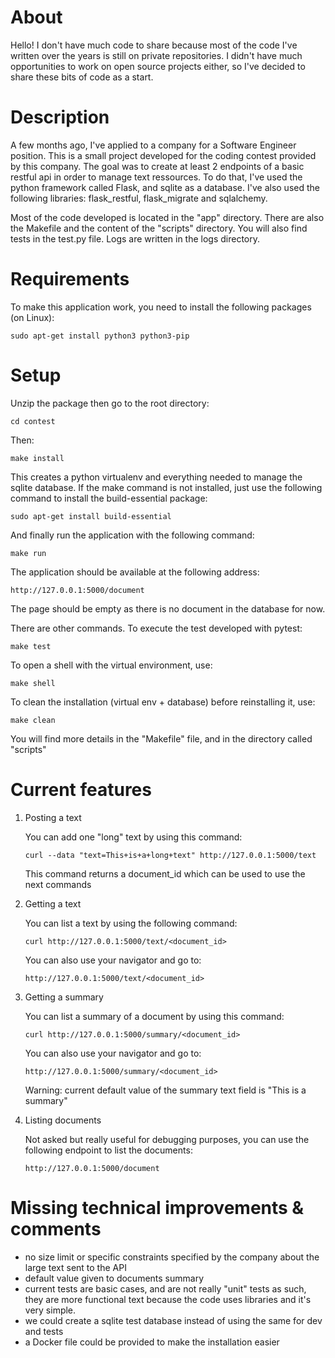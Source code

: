 About
=================================

Hello! I don't have much code to share because most of the code I've written over the years is still on private repositories.
I didn't have much opportunities to work on open source projects either, so I've decided to share these bits of code as a start.

Description
=================================

A few months ago, I've applied to a company for a Software Engineer position.
This is a small project developed for the coding contest provided by this company.
The goal was to create at least 2 endpoints of a basic restful api in order to manage text ressources.
To do that, I've used the python framework called Flask, and sqlite as a database.
I've also used the following libraries: flask_restful, flask_migrate and sqlalchemy.

Most of the code developed is located in the "app" directory.
There are also the Makefile and the content of the "scripts" directory.
You will also find tests in the test.py file. Logs are written in the logs directory.

Requirements
=================================

To make this application work, you need to install the following packages (on Linux):
```
sudo apt-get install python3 python3-pip
```

Setup
=================================
  
Unzip the package then go to the root directory:
```
cd contest
``` 
Then:
```
make install
```
This creates a python virtualenv and everything needed to manage the sqlite database.
If the make command is not installed, just use the following command to install the build-essential package:
```
sudo apt-get install build-essential
```
And finally run the application with the following command:
```
make run
```
The application should be available at the following address:
```
http://127.0.0.1:5000/document
```
The page should be empty as there is no document in the database for now.

There are other commands. To execute the test developed with pytest:
```
make test
```
To open a shell with the virtual environment, use:
```
make shell
```
To clean the installation (virtual env + database) before reinstalling it, use:
```
make clean
```
You will find more details in the "Makefile" file, and in the directory called "scripts"


Current features
==========================================================

1. Posting a text

    You can add one "long" text by using this command:
    ```
    curl --data "text=This+is+a+long+text" http://127.0.0.1:5000/text
    ```
    This command returns a document_id which can be used to use the next commands

1. Getting a text

    You can list a text by using the following command:
    ```
    curl http://127.0.0.1:5000/text/<document_id>
    ```
    You can also use your navigator and go to:
    ```
    http://127.0.0.1:5000/text/<document_id>
    ``` 

1. Getting a summary

    You can list a summary of a document by using this command:
    ```
    curl http://127.0.0.1:5000/summary/<document_id>
    ```
    You can also use your navigator and go to:
    ```
    http://127.0.0.1:5000/summary/<document_id>
    ```
    Warning: current default value of the summary text field is "This is a summary"
   
1. Listing documents

    Not asked but really useful for debugging purposes, you can use the following endpoint to list the documents:
    ```
    http://127.0.0.1:5000/document
    ```
    
Missing technical improvements & comments
=================================

- no size limit or specific constraints specified by the company about the large text sent to the API
- default value given to documents summary
- current tests are basic cases, and are not really "unit" tests as such, 
they are more functional text because the code uses libraries and it's very simple.
- we could create a sqlite test database instead of using the same for dev and tests
- a Docker file could be provided to make the installation easier


